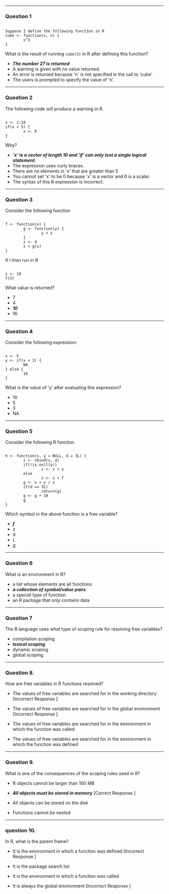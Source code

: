 ---------------------------------------------------------
### Question 1

<pre><code>
Suppose I define the following function in R
cube <- function(x, n) {
        x^3
}
</code></pre>

What is the result of running `cube(3)` in R after defining this function?

* ***The number 27 is returned***
* A warning is given with no value returned.
* An error is returned because 'n' is not specified in the call to 'cube'
* The users is prompted to specify the value of 'n'.

---------------------------------------------------------

### Question 2

The following code will produce a warning in R.
<pre><code>
x <- 1:10
if(x > 5) {
        x <- 0
}
</code></pre>

Why?
* ***'x' is a vector of length 10 and 'if' can only test a single logical statement.***
* The expression uses curly braces.
* There are no elements in 'x' that are greater than 5
* You cannot set 'x' to be 0 because 'x' is a vector and 0 is a scalar.
* The syntax of this R expression is incorrect.

---------------------------------------------------------

### Question 3
Consider the following function
<pre><code>
f <- function(x) {
        g <- function(y) {
                y + z
        }
        z <- 4
        x + g(x)
}
</code></pre>
If I then run in R
<pre><code>
z <- 10
f(3)
</code></pre>
What value is returned?

* 7
* 4
* ***10***
* 16
 
---------------------------------------------------------

### Question 4

Consider the following expression:
<pre><code>
x <- 5
y <- if(x < 3) {
        NA
} else {
        10
}
</code></pre>

What is the value of 'y' after evaluating this expression?

* 10
* 5
* 3
* NA

---------------------------------------------------------

### Question 5

Consider the following R function

<pre><code>
h <- function(x, y = NULL, d = 3L) {
        z <- cbind(x, d)
        if(!is.null(y))
                z <- z + y
        else
                z <- z + f
        g <- x + y / z
        if(d == 3L)
                return(g)
        g <- g + 10
        g
}
</code></pre>
Which symbol in the above function is a free variable?

* ***f***
* z
* d
* L
* g

---------------------------------------------------------

### Question 6
What is an environment in R?

* a list whose elements are all functions
* ***a collection of symbol/value pairs***
* a special type of function
* an R package that only contains data

---------------------------------------------------------

### Question 7
The R language uses what type of scoping rule for resolving free variables?

* compilation scoping
* ***lexical scoping***
* dynamic scoping
* global scoping


---------------------------------------------------------

### Question 8. 
How are free variables in R functions resolved?

* The values of free variables are searched for in the working directory [Incorrect Response ]

* The values of free variables are searched for in the global environment [Incorrect Response ]

* The values of free variables are searched for in the environment in which the function was called

* The values of free variables are searched for in the environment in which the function was defined


---------------------------------------------------------
### Question 9. 
What is one of the consequences of the scoping rules used in R?

* R objects cannot be larger than 100 MB

* ***All objects must be stored in memory*** [Correct Response ]

* All objects can be stored on the disk

* Functions cannot be nested



---------------------------------------------------------
### question 10. 
In R, what is the parent frame?

* It is the environment in which a function was defined [Incorrect Response ]

* It is the package search list

* It is the environment in which a function was called

* It is always the global environment [Incorrect Response ]
